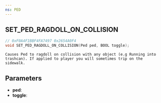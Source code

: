 ```yaml
---
ns: PED
---
```

## SET_PED_RAGDOLL_ON_COLLISION

```c
// 0xF0A4F1BBF4FA7497 0x2654A0F4
void SET_PED_RAGDOLL_ON_COLLISION(Ped ped, BOOL toggle);
```

```
Causes Ped to ragdoll on collision with any object (e.g Running into trashcan). If applied to player you will sometimes trip on the sidewalk.  
```

## Parameters
* **ped**: 
* **toggle**: 

